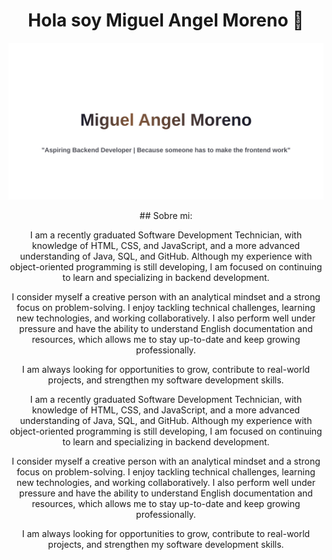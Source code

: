 <!-- ## Hi there 👋

<!--
**Arkanhell26/Arkanhell26** is a ✨ _special_ ✨ repository because its `README.md` (this file) appears on your GitHub profile.

Here are some ideas to get you started:

- 🔭 I’m currently working on ...
- 🌱 I’m currently learning ...
- 👯 I’m looking to collaborate on ...
- 🤔 I’m looking for help with ...
- 💬 Ask me about ...
- 📫 How to reach me: ...
- 😄 Pronouns: ...
- ⚡ Fun fact: ...
-->

<div align = "center">
  <h1 align = "center">Hola soy Miguel Angel Moreno 👋</h1>
</div>

 ![Image Alt](https://github.com/Arkanhell26/Arkanhell26/blob/0bbd41910e899ae853c9ee8ca04f28d825585fc3/Images/Banner.svg)

<div align = "center">
  ## Sobre mi:

I am a recently graduated Software Development Technician, with knowledge of HTML, CSS, and JavaScript, and a more advanced understanding of Java, SQL, and GitHub. Although my experience with object-oriented programming is still developing, I am focused on continuing to learn and specializing in backend development.

I consider myself a creative person with an analytical mindset and a strong focus on problem-solving. I enjoy tackling technical challenges, learning new technologies, and working collaboratively. I also perform well under pressure and have the ability to understand English documentation and resources, which allows me to stay up-to-date and keep growing professionally.

I am always looking for opportunities to grow, contribute to real-world projects, and strengthen my software development skills.

I am a recently graduated Software Development Technician, with knowledge of HTML, CSS, and JavaScript, and a more advanced understanding of Java, SQL, and GitHub. Although my experience with object-oriented programming is still developing, I am focused on continuing to learn and specializing in backend development.

I consider myself a creative person with an analytical mindset and a strong focus on problem-solving. I enjoy tackling technical challenges, learning new technologies, and working collaboratively. I also perform well under pressure and have the ability to understand English documentation and resources, which allows me to stay up-to-date and keep growing professionally.

I am always looking for opportunities to grow, contribute to real-world projects, and strengthen my software development skills.
</div>





